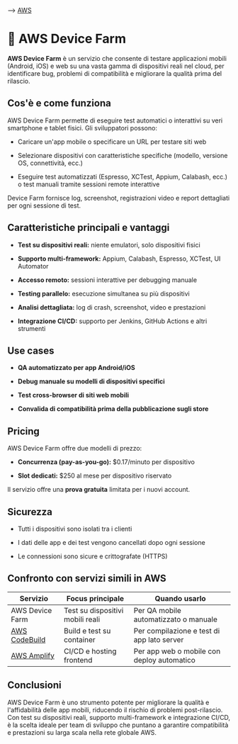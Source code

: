 --> [AWS](AWS.md)
# 📱 AWS Device Farm

**AWS Device Farm** è un servizio che consente di testare applicazioni mobili (Android, iOS) e web su una vasta gamma di dispositivi reali nel cloud, per identificare bug, problemi di compatibilità e migliorare la qualità prima del rilascio.

## Cos'è e come funziona

AWS Device Farm permette di eseguire test automatici o interattivi su veri smartphone e tablet fisici. Gli sviluppatori possono:

- Caricare un'app mobile o specificare un URL per testare siti web
    
- Selezionare dispositivi con caratteristiche specifiche (modello, versione OS, connettività, ecc.)
    
- Eseguire test automatizzati (Espresso, XCTest, Appium, Calabash, ecc.) o test manuali tramite sessioni remote interattive
    

Device Farm fornisce log, screenshot, registrazioni video e report dettagliati per ogni sessione di test.

## Caratteristiche principali e vantaggi

- **Test su dispositivi reali:** niente emulatori, solo dispositivi fisici
    
- **Supporto multi-framework:** Appium, Calabash, Espresso, XCTest, UI Automator
    
- **Accesso remoto:** sessioni interattive per debugging manuale
    
- **Testing parallelo:** esecuzione simultanea su più dispositivi
    
- **Analisi dettagliata:** log di crash, screenshot, video e prestazioni
    
- **Integrazione CI/CD:** supporto per Jenkins, GitHub Actions e altri strumenti
    

## Use cases

- **QA automatizzato per app Android/iOS**
    
- **Debug manuale su modelli di dispositivi specifici**
    
- **Test cross-browser di siti web mobili**
    
- **Convalida di compatibilità prima della pubblicazione sugli store**
    

## Pricing

AWS Device Farm offre due modelli di prezzo:

- **Concurrenza (pay-as-you-go):** $0.17/minuto per dispositivo
    
- **Slot dedicati:** $250 al mese per dispositivo riservato
    

Il servizio offre una **prova gratuita** limitata per i nuovi account.

## Sicurezza

- Tutti i dispositivi sono isolati tra i clienti
    
- I dati delle app e dei test vengono cancellati dopo ogni sessione
    
- Le connessioni sono sicure e crittografate (HTTPS)
    

## Confronto con servizi simili in AWS

|Servizio|Focus principale|Quando usarlo|
|---|---|---|
|AWS Device Farm|Test su dispositivi mobili reali|Per QA mobile automatizzato o manuale|
|[AWS CodeBuild](AWS-CodeBuild.md)|Build e test su container|Per compilazione e test di app lato server|
|[AWS Amplify](AWS-Amplify.md)|CI/CD e hosting frontend|Per app web o mobile con deploy automatico|

## Conclusioni

AWS Device Farm è uno strumento potente per migliorare la qualità e l'affidabilità delle app mobili, riducendo il rischio di problemi post-rilascio. Con test su dispositivi reali, supporto multi-framework e integrazione CI/CD, è la scelta ideale per team di sviluppo che puntano a garantire compatibilità e prestazioni su larga scala nella rete globale AWS.